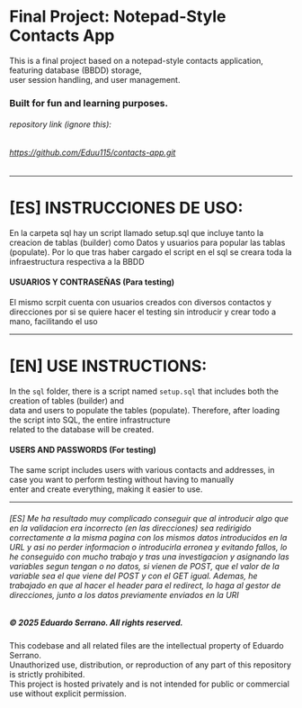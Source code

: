 # Final Project: Notepad-Style Contacts App

This is a final project based on a notepad-style contacts application, featuring database (BBDD) storage,  
user session handling, and user management.  
### Built for fun and learning purposes.

###### repository link (ignore this):
###### https://github.com/Eduu115/contacts-app.git

---

# [ES] INSTRUCCIONES DE USO:

En la carpeta sql hay un script llamado setup.sql que incluye tanto la creacion de tablas (builder) como
Datos y usuarios para popular las tablas (populate). Por lo que tras haber cargado el script en el sql se creara toda la infraestructura
respectiva a la BBDD

#### USUARIOS Y CONTRASEÑAS (Para testing)

El mismo scrpit cuenta con usuarios creados con diversos contactos y direcciones por si se quiere hacer el testing sin introducir y
crear todo a mano, facilitando el uso

---

# [EN] USE INSTRUCTIONS:

In the `sql` folder, there is a script named `setup.sql` that includes both the creation of tables (builder) and  
data and users to populate the tables (populate). Therefore, after loading the script into SQL, the entire infrastructure  
related to the database will be created.

#### USERS AND PASSWORDS (For testing)

The same script includes users with various contacts and addresses, in case you want to perform testing without having to manually  
enter and create everything, making it easier to use.

---

###### [ES] Me ha resultado muy complicado conseguir que al introducir algo que en la validacion era incorrecto (en las direcciones) sea redirigido correctamente a la misma pagina con los mismos datos introducidos en la URL y asi no perder informacion o introducirla erronea y evitando fallos, lo he conseguido con mucho trabajo y tras una investigacion y asignando las variables segun tengan o no datos, si vienen de POST, que el valor de la variable sea el que viene del POST y con el GET igual. Ademas, he trabajado en que al hacer el header para el redirect, lo haga al gestor de direcciones, junto a los datos previamente enviados en la URI

##### © 2025 Eduardo Serrano. All rights reserved.

This codebase and all related files are the intellectual property of Eduardo Serrano.  
Unauthorized use, distribution, or reproduction of any part of this repository is strictly prohibited.  
This project is hosted privately and is not intended for public or commercial use without explicit permission.
